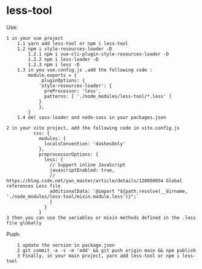 # less-tool

Use: 
        
    1 in your vue project
        1.1 yarn add less-tool or npm i less-tool
        1.2 npm i style-resources-loader -D
            1.2.1 npm i vue-cli-plugin-style-resources-loader -D
            1.2.2 npm i less-loader -D
            1.2.3 npm i less -D
        1.3 in you vue.config.js ,add the following code :
            module.exports = {
                 pluginOptions: {
                'style-resources-loader': {
                  preProcessor: 'less',
                  patterns: [ './node_modules/less-tool/*.less' ]
                }
                }, 
            }
        1.4 del sass-loader and node-sass in your packages.json

    2 in your vite project, add the following code in vite.config.js
              css: {
                modules: {
                  localsConvention: 'dashesOnly'
                },
                preprocessorOptions: {
                  less: {
                    // Support inline JavaScript
                    javascriptEnabled: true,
                    // https://blog.csdn.net/yun_master/article/details/120050054 Global references Less file
                    additionalData: `@import "${path.resolve(__dirname, './node_modules/less-tool/mixin.module.less')}";`
                    }
                  }
                }
    3 then you can use the variables or mixin methods defined in the .less file globally


Push:
        
        1 update the version in package.json
        2 git commit -a -s -m 'add' && git push origin main && npm publish
        3 Finally, in your main project, yarn add less-tool or npm i less-tool
